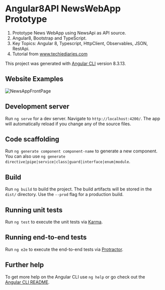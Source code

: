 # Angular8API NewsWebApp **Prototype**
1. Prototype News WebApp using NewsApi as API source.
2. Angular8, Bootstrap and TypeScript.
3. Key Topics: Angular 8, Typescript, HttpClient, Observables, JSON, RestApi.
4. Tutorial from www.techiediaries.com 

This project was generated with [Angular CLI](https://github.com/angular/angular-cli) version 8.3.13.

## Website Examples
![NewsAppFrontPage](https://user-images.githubusercontent.com/26001786/67802448-0ef35a80-fa83-11e9-8a40-bbeab66b89e4.PNG)



## Development server

Run `ng serve` for a dev server. Navigate to `http://localhost:4200/`. The app will automatically reload if you change any of the source files.

## Code scaffolding

Run `ng generate component component-name` to generate a new component. You can also use `ng generate directive|pipe|service|class|guard|interface|enum|module`.

## Build

Run `ng build` to build the project. The build artifacts will be stored in the `dist/` directory. Use the `--prod` flag for a production build.

## Running unit tests

Run `ng test` to execute the unit tests via [Karma](https://karma-runner.github.io).

## Running end-to-end tests

Run `ng e2e` to execute the end-to-end tests via [Protractor](http://www.protractortest.org/).

## Further help

To get more help on the Angular CLI use `ng help` or go check out the [Angular CLI README](https://github.com/angular/angular-cli/blob/master/README.md).
